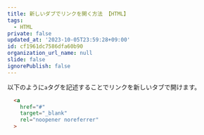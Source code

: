 ```yaml
---
title: 新しいダブでリンクを開く方法 【HTML】
tags:
  - HTML
private: false
updated_at: '2023-10-05T23:59:28+09:00'
id: cf1961dc7586dfa60b90
organization_url_name: null
slide: false
ignorePublish: false
---
```

以下のように`a`タグを記述することでリンクを新しいタブで開けます。

```html
  <a
    href="#"
    target="_blank"
    rel="noopener noreferrer"
  >
```
